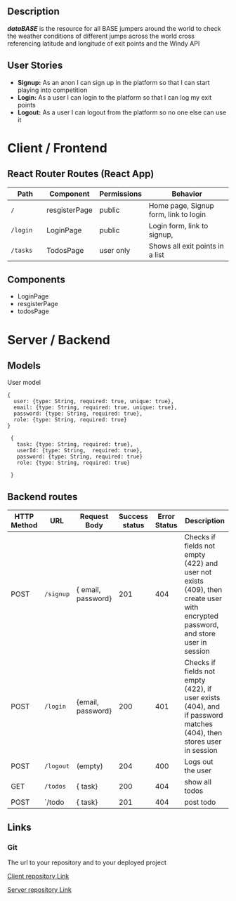 




## Description

***dataBASE*** is the resource for all BASE jumpers around the world to check the weather conditions of different jumps across the world cross referencing latitude and longitude of exit points and the Windy API


## User Stories

- **Signup:** As an anon I can sign up in the platform so that I can start playing into competition
- **Login:** As a user I can login to the platform so that I can log my exit points
- **Logout:** As a user I can logout from the platform so no one else can use it



# Client / Frontend

## React Router Routes (React App)

| Path             | Component            | Permissions                | Behavior                                                     |
| ---------------- | -------------------- | -------------------------- | ------------------------------------------------------------ |
| `/`              | resgisterPage        | public                     | Home page,  Signup form, link to login                       |
| `/login`         | LoginPage            | public                     | Login form, link to signup,                                  |
| `/tasks    `     | TodosPage            | user only                  | Shows all exit points in a list                              |

## Components

- LoginPage
- resgisterPage
- todosPage




# Server / Backend

## Models

User model

```
{
  user: {type: String, required: true, unique: true},
  email: {type: String, required: true, unique: true},
  password: {type: String, required: true},
  role: {type: String, required: true}
}
```


```
 {
   task: {type: String, required: true},
   userId: {type: String,  required: true},
   password: {type: String, required: true}
   role: {type: String, required: true}
   
 }
```



## Backend routes

| HTTP Method | URL            | Request Body                                                 | Success status | Error Status | Description                                                  |
| ----------- | -------------- | ------------------------------------------------------------ | -------------- | ------------ | ------------------------------------------------------------ |
| POST        | `/signup`     | { email, password}                                            | 201            | 404          | Checks if fields not empty (422) and user not exists (409), then create user with encrypted password, and store user in session |
| POST        | `/login`      | {email, password}                                         | 200            | 401          | Checks if fields not empty (422), if user exists (404), and if password matches (404), then stores user in session |
| POST        | `/logout` | (empty)                                                      | 204            | 400          | Logs out the user                                            |
| GET        | `/todos`     | { task}                                                    | 200           | 404        | show all todos
| POST        | `/todo   | { task}                                            | 201            | 404          |post todo

## Links


### Git

The url to your repository and to your deployed project

[Client repository Link](https://github.com)

[Server repository Link](https://github.com)


